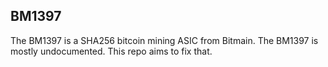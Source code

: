 ## BM1397
The BM1397 is a SHA256 bitcoin mining ASIC from Bitmain. The BM1397 is mostly undocumented. This repo aims to fix that.
